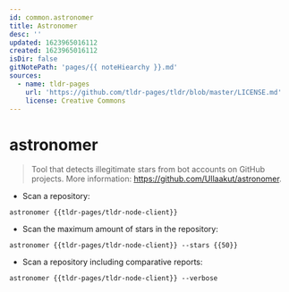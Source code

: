 ```yaml
---
id: common.astronomer
title: Astronomer
desc: ''
updated: 1623965016112
created: 1623965016112
isDir: false
gitNotePath: 'pages/{{ noteHiearchy }}.md'
sources:
  - name: tldr-pages
    url: 'https://github.com/tldr-pages/tldr/blob/master/LICENSE.md'
    license: Creative Commons
---
```

# astronomer

> Tool that detects illegitimate stars from bot accounts on GitHub projects.
> More information: <https://github.com/Ullaakut/astronomer>.

- Scan a repository:

`astronomer {{tldr-pages/tldr-node-client}}`

- Scan the maximum amount of stars in the repository:

`astronomer {{tldr-pages/tldr-node-client}} --stars {{50}}`

- Scan a repository including comparative reports:

`astronomer {{tldr-pages/tldr-node-client}} --verbose`


